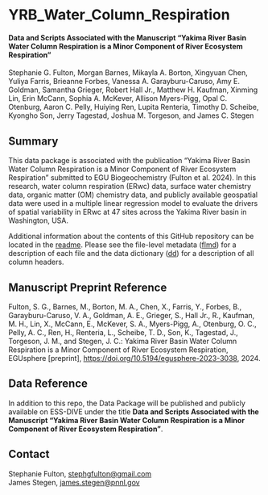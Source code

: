 # YRB_Water_Column_Respiration

#### Data and Scripts Associated with the Manuscript “Yakima River Basin Water Column Respiration is a Minor Component of River Ecosystem Respiration”  
Stephanie G. Fulton, Morgan Barnes, Mikayla A. Borton, Xingyuan Chen, Yuliya Farris, Brieanne Forbes, Vanessa A. Garayburu-Caruso, Amy E. Goldman, Samantha Grieger, Robert Hall Jr., Matthew H. Kaufman, Xinming Lin, Erin McCann, Sophia A. McKever, Allison Myers-Pigg, Opal C. Otenburg, Aaron C. Pelly, Huiying Ren, Lupita Renteria, Timothy D. Scheibe, Kyongho Son, Jerry Tagestad, Joshua M. Torgeson, and James C. Stegen
## Summary
This data package is associated with the publication “Yakima River Basin Water Column Respiration is a Minor Component of River Ecosystem Respiration” submitted to EGU Biogeochemistry (Fulton et al. 2024). In this research, water column respiration (ERwc) data, surface water chemistry data, organic matter (OM) chemistry data, and publicly available geospatial data were used in a multiple linear regression model to evaluate the drivers of spatial variability in ERwc at 47 sites across the Yakima River basin in Washington, USA.

Additional information about the contents of this GitHub repository can be located in the [readme](https://github.com/river-corridors-sfa/YRB_Water_Column_Respiration/blob/main/readme_Fulton_2024_Water_Column_Respiration_Data_Package.pdf). Please see the file-level metadata ([flmd](https://github.com/river-corridors-sfa/YRB_Water_Column_Respiration/blob/main/Fulton_2024_Water_Column_Respiration_Data_Package_flmd.csv)) for a description of each file and the data dictionary ([dd](https://github.com/river-corridors-sfa/YRB_Water_Column_Respiration/blob/main/Fulton_2024_Water_Column_Respiration_Data_Package_dd.csv)) for a description of all column headers.
## Manuscript Preprint Reference
Fulton, S. G., Barnes, M., Borton, M. A., Chen, X., Farris, Y., Forbes, B., Garayburu-Caruso, V. A., Goldman, A. E., Grieger, S., Hall Jr., R., Kaufman, M. H., Lin, X., McCann, E., McKever, S. A., Myers-Pigg, A., Otenburg, O. C., Pelly, A. C., Ren, H., Renteria, L., Scheibe, T. D., Son, K., Tagestad, J., Torgeson, J. M., and Stegen, J. C.: Yakima River Basin Water Column Respiration is a Minor Component of River Ecosystem Respiration, EGUsphere [preprint], https://doi.org/10.5194/egusphere-2023-3038, 2024.
## Data Reference
In addition to this repo, the Data Package will be published and publicly available on ESS-DIVE under the title **Data and Scripts Associated with the Manuscript “Yakima River Basin Water Column Respiration is a Minor Component of River Ecosystem Respiration”**.
## Contact
Stephanie Fulton, stephgfulton@gmail.com  
James Stegen, james.stegen@pnnl.gov
